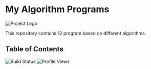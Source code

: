 ﻿# My Algorithm Programs
 ![Project Logo](https://www.google.com/url?sa=i&url=https%3A%2F%2Fseeklogo.com%2Fvector-logo%2F296863%2Fthe-project&psig=AOvVaw1vAfaVWS0IrF9AKeWRKGQ0&ust=1740934618845000&source=images&cd=vfe&opi=89978449&ved=0CBEQjRxqFwoTCJjfi-is6YsDFQAAAAAdAAAAABAE)

This repository contains 12 program based on different algorithms.

## Table of Contents

![Build Status](https://img.shields.io/github/workflow/status/username/project-name/CI)
![Profile Views](https://komarev.com/ghpvc/?username=priyamshree)